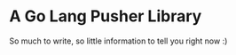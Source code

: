 A Go Lang Pusher Library
========================

So much to write, so little information to tell you right now :)